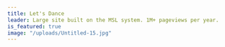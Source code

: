 ```yaml
---
title: Let's Dance
leader: Large site built on the MSL system. 1M+ pageviews per year.
is_featured: true
image: "/uploads/Untitled-15.jpg"
---
```


